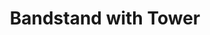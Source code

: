 ---
pid: MX210
title: Bandstand with Tower
location_transcription: Malcolm X Park
zipcode: '19143'
outside_phl: 
neighborhood: University City
age: '63'
age_range: 60-69
instagram: 
image_file_name: MX_210.jpg
proposal_transcription: |-
  lookout above trees
  metal cage for safety
  stairs
  each rib a stair/ladder
  central band area (octagon)
topic: Environment
topic_summary: '0'
type: Interactive,Space,Vista
keywords_other: tower, malcolm x park
credit: Diana H.
image_labels: 
twitter: 
facebook: 
permalink: "/monuments/mx210/"
layout: item-page
---